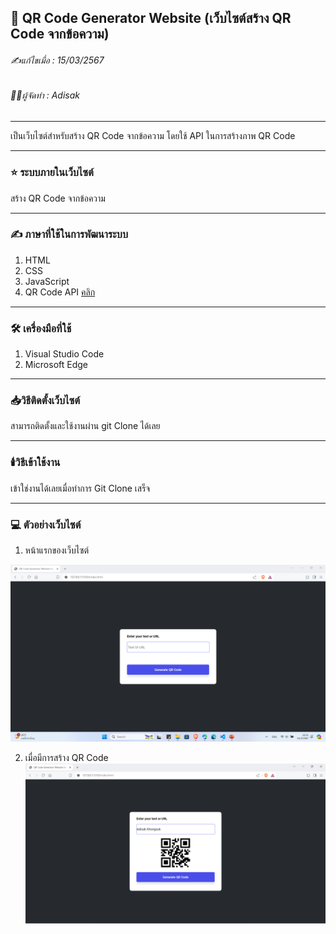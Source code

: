 ## 📖 QR Code Generator Website (เว็บไซต์สร้าง QR Code จากข้อความ)

###### ✍️แก้ไขเมื่อ : 15/03/2567
###### 👨‍💻ผู้จัดทำ : Adisak
___

เป็นเว็บไซต์สำหรับสร้าง QR Code จากข้อความ โดยใช้ API ในการสร้างภาพ QR Code
___ 

### ⭐ ระบบภายในเว็บไซต์
  สร้าง QR Code จากข้อความ

___

### ✍️ ภาษาที่ใช้ในการพัฒนาระบบ

1. HTML
2. CSS
3. JavaScript
4. QR Code API [คลิก](https://goqr.me/api/)

___

### 🛠️ เครื่องมือที่ใช้

1. Visual Studio Code
2. Microsoft Edge

___

### 📥วิธีติดตั้งเว็บไซต์
  สามารถติดตั้งและใช้งานผ่าน git Clone ได้เลย
___

### 🕯️วิธีเข้าใช้งาน
  เข้าใช่งานได้เลยเมื่อทำการ Git Clone เสร็จ
___

### 💻 ตัวอย่างเว็บไซต์
1. หน้าแรกของเว็บไซต์
   
![index](https://github.com/Adisak-KS/QR-Code-Generator-Website/blob/main/preview/img-1.png)

2. เมื่อมีการสร้าง QR Code
![index](https://github.com/Adisak-KS/QR-Code-Generator-Website/blob/main/preview/img-2.png)

